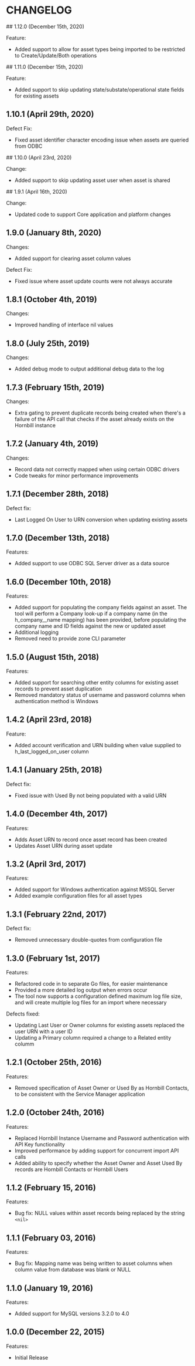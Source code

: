 # CHANGELOG

## 1.12.0 (December 15th, 2020)

Feature:

- Added support to allow for asset types being imported to be restricted to Create/Update/Both operations

## 1.11.0 (December 15th, 2020)

Feature:

- Added support to skip updating state/substate/operational state fields for existing assets

## 1.10.1 (April 29th, 2020)

Defect Fix:

- Fixed asset identifier character encoding issue when assets are queried from ODBC

## 1.10.0 (April 23rd, 2020)

Change:

- Added support to skip updating asset user when asset is shared

## 1.9.1 (April 16th, 2020)

Change:

- Updated code to support Core application and platform changes

## 1.9.0 (January 8th, 2020)

Changes:

- Added support for clearing asset column values

Defect Fix:

- Fixed issue where asset update counts were not always accurate

## 1.8.1 (October 4th, 2019)

Changes:

- Improved handling of interface nil values

## 1.8.0 (July 25th, 2019)

Changes:

- Added debug mode to output additional debug data to the log

## 1.7.3 (February 15th, 2019)

Changes:

- Extra gating to prevent duplicate records being created when there's a failure of the API call that checks if the asset already exists on the Hornbill instance

## 1.7.2 (January 4th, 2019)

Changes:

- Record data not correctly mapped when using certain ODBC drivers
- Code tweaks for minor performance improvements

## 1.7.1 (December 28th, 2018)

Defect fix:

- Last Logged On User to URN conversion when updating existing assets
  
## 1.7.0 (December 13th, 2018)

Features:

- Added support to use ODBC SQL Server driver as a data source

## 1.6.0 (December 10th, 2018)

Features:

- Added support for populating the company fields against an asset. The tool will perform a Company look-up if a company name (in the h_company__name mapping) has been provided, before populating the company name and ID fields against the new or updated asset
- Additional logging
- Removed need to provide zone CLI parameter

## 1.5.0 (August 15th, 2018)

Features:

- Added support for searching other entity columns for existing asset records to prevent asset duplication
- Removed mandatory status of username and password columns when authentication method is Windows

## 1.4.2 (April 23rd, 2018)

Feature:

- Added account verification and URN building when value supplied to h_last_logged_on_user column

## 1.4.1 (January 25th, 2018)

Defect fix:

- Fixed issue with Used By not being populated with a valid URN

## 1.4.0 (December 4th, 2017)

Features:

- Adds Asset URN to record once asset record has been created
- Updates Asset URN during asset update

## 1.3.2 (April 3rd, 2017)

Features:

- Added support for Windows authentication against MSSQL Server
- Added example configuration files for all asset types

## 1.3.1 (February 22nd, 2017)

Defect fix:

- Removed unnecessary double-quotes from configuration file

## 1.3.0 (February 1st, 2017)

Features:

- Refactored code in to separate Go files, for easier maintenance
- Provided a more detailed log output when errors occur
- The tool now supports a configuration defined maximum log file size, and will create multiple log files for an import where necessary

Defects fixed:

- Updating Last User or Owner columns for existing assets replaced the user URN with a user ID
- Updating a Primary column required a change to a Related entity columm

## 1.2.1 (October 25th, 2016)

Features:

- Removed specification of Asset Owner or Used By as Hornbill Contacts, to be consistent with the Service Manager application

## 1.2.0 (October 24th, 2016)

Features:

- Replaced Hornbill Instance Username and Password authentication with API Key functionality
- Improved performance by adding support for concurrent import API calls
- Added ability to specify whether the Asset Owner and Asset Used By records are Hornbill Contacts or Hornbill Users

## 1.1.2 (February 15, 2016)

Features:

- Bug fix: NULL values within asset records being replaced by the string `<nil>`

## 1.1.1 (February 03, 2016)

Features:

- Bug fix: Mapping name was being written to asset columns when column value from database was blank or NULL

## 1.1.0 (January 19, 2016)

Features:

- Added support for MySQL versions 3.2.0 to 4.0

## 1.0.0 (December 22, 2015)

Features:

- Initial Release
